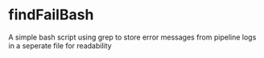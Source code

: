 # findFailBash
A simple bash script using grep to store error messages from pipeline logs in a seperate file for readability
